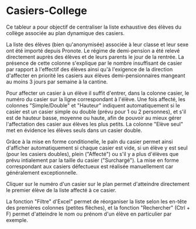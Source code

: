 # Casiers-College

Ce tableur a pour objectif de centraliser la liste exhaustive des élèves du collège associée au plan dynamique des casiers.


La liste des élèves (bien qu'anonymisée) associée à leur classe et leur sexe ont été importé depuis Pronote.
Le régime de demi-pension a été relevé directement auprès des élèves et de leurs parents le jour de la rentrée. La présence de cette colonne s'explique par le nombre insuffisant de casier par rapport à l'effectif des élèves ainsi qu'à l'exigence de la direction d'affecter en priorité les casiers aux élèves demi-pensionnaires mangeant au moins 3 jours par semaine à la cantine.

Pour affecter un casier à un élève il suffit d'entrer, dans la colonne casier, le numéro du casier sur la ligne correspondant à l'élève.
Une fois affecté, les colonnes "Simple/Double" et "Hauteur" indiquent automatiquement si le casier est un casier simple ou double (prévu pour 1 ou 2 personnes), et s'il est de hauteur basse, moyenne ou haute, afin de pouvoir au mieux gérer l'affectation des casier aux élèves les plus petits.
La colonne "Elève seul" met en évidence les élèves seuls dans un casier double.

Grâce à la mise en forme conditionelle, le paln du casier permet ainsi d'afficher automatiquement si chaque casier est vide, si un élève y est seul (pour les casiers doubles), plein ("Affecté") ou s'il y a plus d'élèves que prévu intialement par la taille du casier ("Surchargé").
La mise en forme correspondant aux casiers défectueux est réalisée manuellement car généralement exceptionnelle.

Cliquer sur le numéro d'un casier sur le plan permet d'atteindre directement le premier élève de la liste affecté à ce casier.

La fonction "Filtre" d'Excel" permet de réorganiser la liste selon les en-tête des premières colonnes (petites flèches), et la fonction "Rechercher" (Ctrl + F) permet d'atteindre le nom ou prénom d'un élève en particulier par exemple.
